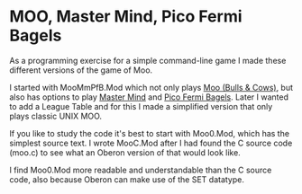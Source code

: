 # MOO, Master Mind, Pico Fermi Bagels

As a programming exercise for a simple command-line game I made these different versions of the game of Moo.

I started with MooMmPfB.Mod which not only plays [Moo (Bulls & Cows)](https://en.wikipedia.org/wiki/Bulls_and_Cows), but also has options to play [Master Mind](https://en.wikipedia.org/wiki/Mastermind_(board_game)) and [Pico Fermi Bagels](https://everything2.com/title/Pico+Fermi+Bagels).
Later I wanted to add a League Table and for this I made a simplified version that only plays classic UNIX MOO.

If you like to study the code it's best to start with Moo0.Mod, which has the simplest source text.
I wrote MooC.Mod after I had found the C&nbsp;source code (moo.c) to see what an Oberon version of that would look like.

I find Moo0.Mod more readable and understandable than the C&nbsp;source code, also because Oberon can make use of the SET datatype.
